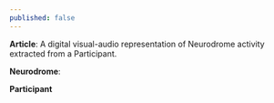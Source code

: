 ```yaml
---
published: false
---
```

**Article**: A digital visual-audio representation of Neurodrome activity extracted from a Participant.

**Neurodrome**: 

**Participant**
